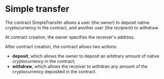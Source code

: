 # Simple transfer

The contract SimpleTransfer allows a user (the *owner*)
to deposit native cryptocurrency
in the contract, and another user (the *recipient*) to withdraw.

At contract creation, the owner specifies the receiver's address.

After contract creation, the contract allows two actions:
- **deposit**, which allows the owner to deposit an arbitrary amount of native
cryptocurrency in the contract;
- **withdraw**, which allows the receiver to withdran 
any amount of the cryptocurrency deposited in the contract.
